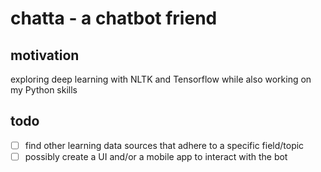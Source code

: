 # chatta - a chatbot friend

## motivation
exploring deep learning with NLTK and Tensorflow while also working on my Python skills

## todo
- [ ] find other learning data sources that adhere to a specific field/topic
- [ ] possibly create a UI and/or a mobile app to interact with the bot